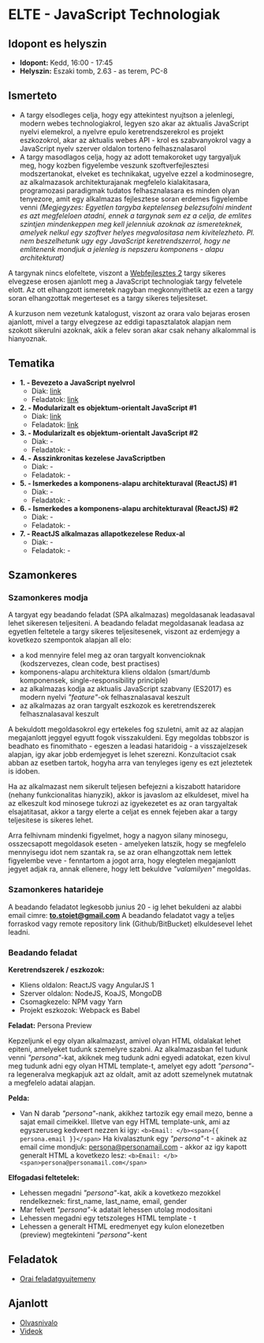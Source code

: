 # **ELTE - JavaScript Technologiak**

## Idopont es helyszin
* **Idopont:** Kedd, 16:00 - 17:45
* **Helyszin:** Eszaki tomb, 2.63 - as terem, PC-8

## Ismerteto
* A targy elsodleges celja, hogy egy attekintest nyujtson a jelenlegi, modern webes technologiakrol,
legyen szo akar az aktualis JavaScript nyelvi elemekrol, a nyelvre epulo keretrendszerekrol es projekt eszkozokrol,
akar az aktualis webes API - krol es szabvanyokrol vagy a JavaScript nyelv szerver oldalon torteno felhasznalasarol
* A targy masodlagos celja, hogy az adott temakoroket ugy targyaljuk meg, hogy kozben figyelembe veszunk szoftverfejlesztesi
modszertanokat, elveket es technikakat, ugyelve ezzel a kodminosegre, az alkalmazasok architekturajanak megfelelo kialakitasara,
programozasi paradigmak tudatos felhasznalasara es minden olyan tenyezore, amit egy alkalmazas fejlesztese soran erdemes
figyelembe venni _(Megjegyzes: Egyetlen targyba keptelenseg belezsufolni mindent es azt megfeleloen atadni,
ennek a targynak sem ez a celja, de emlites szintjen mindenkeppen meg kell jelenniuk azoknak az ismereteknek, amelyek nelkul
egy szoftver helyes megvalositasa nem kivitelezheto. Pl. nem beszelhetunk ugy egy JavaScript keretrendszerrol,
hogy ne emlitenenk mondjuk a jelenleg is nepszeru komponens - alapu architekturat)_

A targynak nincs elofeltete, viszont a [Webfejlesztes 2](http://webprogramozas.inf.elte.hu/webfejl2.php) targy sikeres
elvegzese erosen ajanlott meg a JavaScript technologiak targy felvetele elott. Az ott elhangzott ismeretek nagyban
megkonnyithetik az ezen a targy soran elhangzottak megerteset es a targy sikeres teljesiteset.

A kurzuson nem vezetunk katalogust, viszont az orara valo bejaras erosen ajanlott, mivel a targy elvegzese az eddigi
tapasztalatok alapjan nem szokott sikerulni azoknak, akik a felev soran akar csak nehany alkalommal is hianyoznak.

## Tematika
* **1. - Bevezeto a JavaScript nyelvrol**
  * Diak: [link](http://slides.com/robertberetka/jstech-17)
  * Feladatok: [link](https://github.com/stoiet/elte-jstech-exercises/tree/master/lession01)
* **2. - Modularizalt es objektum-orientalt JavaScript #1**
  * Diak: [link](http://slides.com/robertberetka/jstech-17-19#/)
  * Feladatok: [link](https://github.com/stoiet/elte-jstech-exercises/tree/master/lesson02)
* **3. - Modularizalt es objektum-orientalt JavaScript #2**
  * Diak: -
  * Feladatok: -
* **4. - Asszinkronitas kezelese JavaScriptben**
  * Diak: -
  * Feladatok: -
* **5. - Ismerkedes a komponens-alapu architekturaval (ReactJS) #1**
  * Diak: -
  * Feladatok: -
* **6. - Ismerkedes a komponens-alapu architekturaval (ReactJS) #2**
  * Diak: -
  * Feladatok: -
* **7. - ReactJS alkalmazas allapotkezelese Redux-al**
  * Diak: -
  * Feladatok: -

## Szamonkeres

### Szamonkeres modja
A targyat egy beadando feladat (SPA alkalmazas) megoldasanak leadasaval lehet sikeresen teljesiteni.
A beadando feladat megoldasanak leadasa az egyetlen feltetele a targy sikeres teljesitesenek,
viszont az erdemjegy a kovetkezo szempontok alapjan all elo:
* a kod mennyire felel meg az oran targyalt konvencioknak (kodszervezes, clean code, best practises)
* komponens-alapu architektura kliens oldalon (smart/dumb komponensek, single-responsibility principle)
* az alkalmazas kodja az aktualis JavaScript szabvany (ES2017) es modern nyelvi *"feature"*-ok felhasznalasaval keszult
* az alkalmazas az oran targyalt eszkozok es keretrendszerek felhasznalasaval keszult

A bekuldott megoldasokrol egy ertekeles fog szuletni, amit az az alapjan megajanlott jeggyel egyutt fogok visszakuldeni.
Egy megoldas tobbszor is beadhato es finomithato - egeszen a leadasi hataridoig - a visszajelzesek alapjan, igy akar
jobb erdemjegyet is lehet szerezni. Konzultaciot csak abban az esetben tartok, hogyha arra van tenyleges igeny es ezt
jeleztetek is idoben.

Ha az alkalmazast nem sikerult teljesen befejezni a kiszabott hataridore (nehany funkcionalitas hianyzik),
akkor is javaslom az elkuldeset, mivel ha az elkeszult kod minosege tukrozi az igyekezetet es az oran targyaltak
elsajatitasat, akkor a targy elerte a celjat es ennek fejeben akar a targy teljesitese is sikeres lehet.

Arra felhivnam mindenki figyelmet, hogy a nagyon silany minosegu, osszecsapott megoldasok eseten - amelyeken latszik, hogy
se megfelelo mennyisegu idot nem szantak ra, se az oran elhangzottak nem lettek figyelembe veve - fenntartom a jogot arra,
hogy elegtelen megajanlott jegyet adjak ra, annak ellenere, hogy lett bekuldve *"valamilyen"* megoldas.

### Szamonkeres hatarideje
A beadando feladatot legkesobb junius 20 - ig lehet bekuldeni az alabbi email cimre: **to.stoiet@gmail.com**
A beadando feladatot vagy a teljes forraskod vagy remote repository link (Github/BitBucket) elkuldesevel
lehet leadni.

### Beadando feladat
**Keretrendszerek / eszkozok:**
* Kliens oldalon: ReactJS vagy AngularJS 1
* Szerver oldalon: NodeJS, KoaJS, MongoDB
* Csomagkezelo: NPM vagy Yarn
* Projekt eszkozok: Webpack es Babel

**Feladat:** Persona Preview

Kepzeljunk el egy olyan alkalmazast, amivel olyan HTML oldalakat lehet epiteni, amelyeket tudunk szemelyre szabni.
Az alkalmazasban fel tudunk venni *"persona"*-kat, akiknek meg tudunk adni egyedi adatokat, ezen kivul meg tudunk adni
egy olyan HTML template-t, amelyet egy adott *"persona"*-ra legeneralva megkapjuk azt az oldalt, amit az adott szemelynek
mutatnak a megfelelo adatai alapjan.

**Pelda:**
* Van N darab *"persona"*-nank, akikhez tartozik egy email mezo, benne a sajat email cimeikkel. Illetve van egy HTML template-unk,
ami az egyszeruseg kedveert nezzen ki igy: ```<b>Email: </b><span>{{ persona.email }}</span>```
Ha kivalasztunk egy *"persona"*-t - akinek az email cime mondjuk: persona@personamail.com - akkor az igy kapott generalt HTML
a kovetkezo lesz: ```<b>Email: </b><span>persona@personamail.com</span>```

**Elfogadasi feltetelek:**
* Lehessen megadni *"persona"*-kat, akik a kovetkezo mezokkel rendelkeznek: first_name, last_name, email, gender
* Mar felvett *"persona"*-k adatait lehessen utolag modositani
* Lehessen megadni egy tetszoleges HTML template - t
* Lehessen a generalt HTML eredmenyet egy kulon elonezetben (preview) megtekinteni *"persona"*-kent

## Feladatok
* [Orai feladatgyujtemeny](https://github.com/stoiet/elte-jstech-exercises)

## Ajanlott
* [Olvasnivalo](https://github.com/stoiet/elte-jstech-overview/blob/master/README.md)
* [Videok](https://github.com/stoiet/elte-jstech-overview/blob/master/VIDEOS.md)
